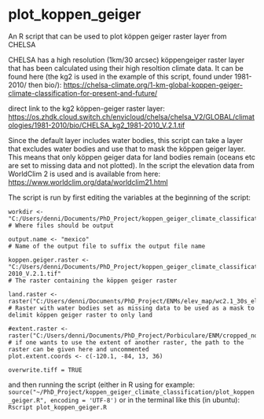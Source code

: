 # plot_koppen_geiger
An R script that can be used to plot köppen geiger raster layer from CHELSA


CHELSA has a high resolution (1km/30 arcsec) köppengeiger raster layer that has been calculated using their high resoltion climate data. It can be found here (the kg2 is used in the example of this script, found under 1981-2010/ then bio/): https://chelsa-climate.org/1-km-global-koppen-geiger-climate-classification-for-present-and-future/

direct link to the kg2 köppen-geiger raster layer: https://os.zhdk.cloud.switch.ch/envicloud/chelsa/chelsa_V2/GLOBAL/climatologies/1981-2010/bio/CHELSA_kg2_1981-2010_V.2.1.tif

Since the default layer includes water bodies, this script can take a layer that excludes water bodies and use that to mask the köppen geiger layer. This means that only köppen geiger data for land bodies remain (oceans etc are set to missing data and not plotted). In the script the elevation data from WorldClim 2 is used and is available from here: https://www.worldclim.org/data/worldclim21.html

The script is run by first editing the variables at the beginning of the script:

```
workdir <- "C:/Users/denni/Documents/PhD_Project/koppen_geiger_climate_classification/"
# Where files should be output

output.name <- "mexico"
# Name of the output file to suffix the output file name

koppen.geiger.raster <- "C:/Users/denni/Documents/PhD_Project/koppen_geiger_climate_classification/CHELSA_kg2_1981-2010_V.2.1.tif"
# The raster containing the köppen geiger raster

land.raster <- raster("C:/Users/denni/Documents/PhD_Project/ENMs/elev_map/wc2.1_30s_elev.tif")
# Raster with water bodies set as missing data to be used as a mask to delimit köppen geiger raster to only land

#extent.raster <- raster("C:/Users/denni/Documents/PhD_Project/Porbiculare/ENM/cropped_now/bio1.tif")
# if one wants to use the extent of another raster, the path to the raster can be given here and uncommented
plot.extent.coords <- c(-120.1, -84, 13, 36)

overwrite.tiff = TRUE
```

and then running the script (either in R using for example: `source("~/PhD_Project/koppen_geiger_climate_classification/plot_koppen_geiger.R", encoding = 'UTF-8')` or in the terminal like this (in ubuntu): `Rscript plot_koppen_geiger.R`
